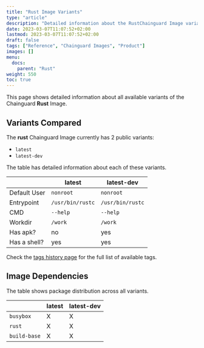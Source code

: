 ```yaml
---
title: "Rust Image Variants"
type: "article"
description: "Detailed information about the RustChainguard Image variants"
date: 2023-03-07T11:07:52+02:00
lastmod: 2023-03-07T11:07:52+02:00
draft: false
tags: ["Reference", "Chainguard Images", "Product"]
images: []
menu:
  docs:
    parent: "Rust"
weight: 550
toc: true
---
```


This page shows detailed information about all available variants of the Chainguard **Rust** Image.

## Variants Compared
The **rust** Chainguard Image currently has 2 public variants: 

- `latest`
- `latest-dev`

The table has detailed information about each of these variants.

|              | latest           | latest-dev       |
|--------------|------------------|------------------|
| Default User | `nonroot`        | `nonroot`        |
| Entrypoint   | `/usr/bin/rustc` | `/usr/bin/rustc` |
| CMD          | `--help`         | `--help`         |
| Workdir      | `/work`          | `/work`          |
| Has apk?     | no               | yes              |
| Has a shell? | yes              | yes              |

Check the [tags history page](/chainguard/chainguard-images/reference/rust/tags_history/) for the full list of available tags.
## Image Dependencies
The table shows package distribution across all variants.

|              | latest | latest-dev |
|--------------|--------|------------|
| `busybox`    | X      | X          |
| `rust`       | X      | X          |
| `build-base` | X      | X          |
